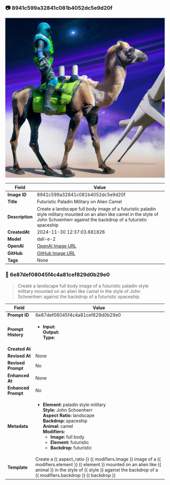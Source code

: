 

### 📷 8941c599a32841c081b4052dc5e9d20f 


![data.id](./8941c599a32841c081b4052dc5e9d20f.jpg)


| Field          | Value                                                                                                                     |
|----------------|---------------------------------------------------------------------------------------------------------------------------|
| **Image ID**             | 8941c599a32841c081b4052dc5e9d20f                                                                                                             |
| **Title**           | Futuristic Paladin Military on Alien Camel                                                                                                       |
| **Description**           | Create a landscape full body image of a futuristic paladin style military mounted on an alien like camel in the style of John Schoenherr against the backdrop of a futuristic spaceship                                                                                                       |
| **CreatedAt**        | 2024-11-30 12:37:03.681826                                                                                                        |
| **Model**        | dall-e-2                                                                                                        |
| **OpenAI**         | [OpenAI Image URL](https://oaidalleapiprodscus.blob.core.windows.net/private/org-TZj0gKpq3CiXdXNznVOkBYav/user-t5KW5S6yYiCS0u4yDWasqnEP/img-Q3LUxWSCbUAu8L4IYjfsM79t.png?st=2024-11-30T11%3A36%3A57Z&se=2024-11-30T13%3A36%3A57Z&sp=r&sv=2024-08-04&sr=b&rscd=inline&rsct=image/png&skoid=d505667d-d6c1-4a0a-bac7-5c84a87759f8&sktid=a48cca56-e6da-484e-a814-9c849652bcb3&skt=2024-11-30T03%3A37%3A12Z&ske=2024-12-01T03%3A37%3A12Z&sks=b&skv=2024-08-04&sig=j0lEub7y68mxxyQZOknDxQXxtvpIjBoPoaQzL23/0zQ%3D)                                                                                |
| **GitHub**         | [GitHub Image URL](https://github.com/Caneta-Silva/cyber-tomorrow/blob/main/images/8941c599a32841c081b4052dc5e9d20f/8941c599a32841c081b4052dc5e9d20f.jpg?raw=true)                                                                                |
| **Tags**       | None                                                                                                                   |

### 📜 6e87def08045f4c4a81cef829d0b29e0

> Create a landscape full body image of a futuristic paladin style military mounted on an alien like camel in the style of John Schoenherr against the backdrop of a futuristic spaceship

| Field          | Value                                                                                                                                                                      |
|----------------|----------------------------------------------------------------------------------------------------------------------------------------------------------------------------|
| **Prompt ID**  | 6e87def08045f4c4a81cef829d0b29e0                                                                                                                                                            |
| **Prompt History** | <ul><li>**Input:**  <br> **Output:**  <br> **Type:** </li></ul> |
| **Created At** |                                                                                                                                                    |
| **Revised At** | None                                                                                                                                                   |
| **Revised Prompt** | No                                                                                                                                                                      |
| **Enhanced At** | None                                                                                                                                                  |
| **Enhanced Prompt** | No                                                                                                                                                                    |
| **Metadata**   | <ul><li>**Element:** paladin style military <br> **Style:** John Schoenherr <br> **Aspect Ratio:** landscape <br> **Backdrop:** spaceship <br> **Animal:** camel <br> **Modifiers:**<ul><li>**Image:** full body</li><li>**Element:** futuristic</li><li>**Backdrop:** futuristic</li></ul></li></ul> |
| **Template**   | Create a {{ aspect_ratio }} {{ modifiers.image }} image of a {{ modifiers.element }} {{ element }} mounted on an alien like {{ animal }} in the style of {{ style }} against the backdrop of a {{ modifiers.backdrop }} {{ backdrop }}                                                                                                                                           |


